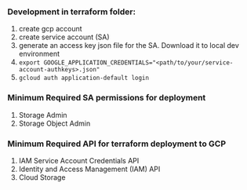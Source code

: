 ### Development in terraform folder:

1. create gcp account
2. create service account (SA)
3. generate an access key json file for the SA. Download it to local dev environment
4. `export GOOGLE_APPLICATION_CREDENTIALS="<path/to/your/service-account-authkeys>.json"`
5. `gcloud auth application-default login`

### Minimum Required SA permissions for deployment
1. Storage Admin
2. Storage Object Admin

### Minimum Required API for terraform deployment to GCP
1. IAM Service Account Credentials API
2. Identity and Access Management (IAM) API
3. Cloud Storage
